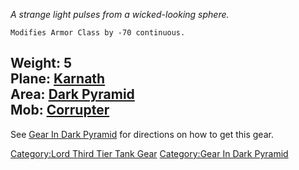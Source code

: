*A strange light pulses from a wicked-looking sphere.*

`Modifies Armor Class by -70 continuous.`

Weight: 5  
Plane: [Karnath](:Category:Karnath "wikilink")  
Area: [Dark Pyramid](:Category:Dark_Pyramid "wikilink")  
Mob: [Corrupter](Corrupter "wikilink")  
----

See [Gear In Dark Pyramid](:Category:Gear_In_Dark_Pyramid "wikilink")
for directions on how to get this gear.

[Category:Lord Third Tier Tank
Gear](Category:Lord_Third_Tier_Tank_Gear "wikilink") [Category:Gear In
Dark Pyramid](Category:Gear_In_Dark_Pyramid "wikilink")
